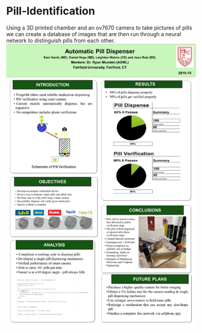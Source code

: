 # Pill-Identification
Using a 3D printed chamber and an ov7670 camera to take pictures of pills we can create a database of images that are then run through a neural network to distinguish pills from each other.
![](sd.jfif)

